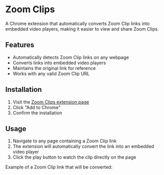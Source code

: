 # Zoom Clips

A Chrome extension that automatically converts Zoom Clip links into embedded video players, making it easier to view and share Zoom Clips.

## Features

- Automatically detects Zoom Clip links on any webpage
- Converts links into embedded video players
- Maintains the original link for reference
- Works with any valid Zoom Clip URL

## Installation

1. Visit the [Zoom Clips extension page](https://chrome.google.com/webstore/detail/zoom-clips/[your-extension-id])
2. Click "Add to Chrome"
3. Confirm the installation

## Usage

1. Navigate to any page containing a Zoom Clip link
2. The extension will automatically convert the link into an embedded video player
3. Click the play button to watch the clip directly on the page

Example of a Zoom Clip link that will be converted: